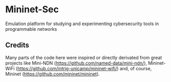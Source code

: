 # Mininet-Sec
Emulation platform for studying and experimenting cybersecurity tools in programmable networks


## Credits

Many parts of the code here were inspired or directly derivated from great projects like
Mini-NDN (https://github.com/named-data/mini-ndn/), Mininet-WiFi 
(https://github.com/intrig-unicamp/mininet-wifi/) and, of course, Mininet
(https://github.com/mininet/mininet).

